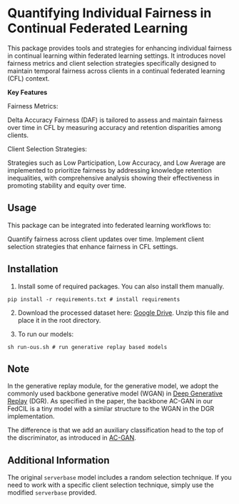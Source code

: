 # Quantifying Individual Fairness in Continual Federated Learning

This package provides tools and strategies for enhancing individual fairness in continual learning within federated learning settings. It introduces novel fairness metrics and client selection strategies specifically designed to maintain temporal fairness across clients in a continual federated learning (CFL) context.

**Key Features**

Fairness Metrics:

Delta Accuracy Fairness (DAF) is tailored to assess and maintain fairness over time in CFL by measuring accuracy and retention disparities among clients.

Client Selection Strategies:

Strategies such as Low Participation, Low Accuracy, and Low Average are implemented to prioritize fairness by addressing knowledge retention inequalities, with comprehensive analysis showing their effectiveness in promoting stability and equity over time.

## Usage

This package can be integrated into federated learning workflows to:

Quantify fairness across client updates over time.
Implement client selection strategies that enhance fairness in CFL settings.

## Installation

1. Install some of required packages. You can also install them manually.

```
pip install -r requirements.txt # install requirements
```

2. Download the processed dataset here: [Google Drive](https://drive.google.com/file/d/1F7li0NbFWbdaMsqpGUGevEYbT8TAsAx3/view?usp=share_link).
   Unzip this file and place it in the root directory.

3. To run our models:

```
sh run-ous.sh # run generative replay based models
```


## Note

In the generative replay module, for the generative model, we adopt the commonly used backbone generative model (WGAN) in [Deep Generative Replay](https://github.com/kuc2477/pytorch-deep-generative-replay) (DGR). As specified in the paper, the backbone AC-GAN in our FedCIL is a tiny model with a similar structure to the WGAN in the DGR implementation.

The difference is that we add an auxiliary classification head to the top of the discriminator, as introduced in [AC-GAN](https://arxiv.org/pdf/1610.09585.pdf).

## Additional Information

The original `serverbase` model includes a random selection technique. If you need to work with a specific client selection technique, simply use the modified `serverbase` provided.
